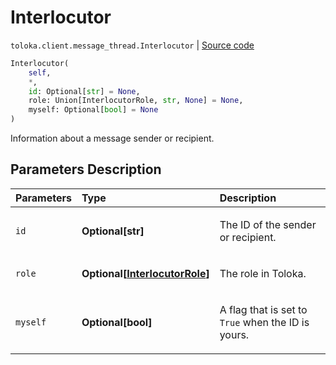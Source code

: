 # Interlocutor
`toloka.client.message_thread.Interlocutor` | [Source code](https://github.com/Toloka/toloka-kit/blob/v1.2.2/src/client/message_thread.py#L47)

```python
Interlocutor(
    self,
    *,
    id: Optional[str] = None,
    role: Union[InterlocutorRole, str, None] = None,
    myself: Optional[bool] = None
)
```

Information about a message sender or recipient.

## Parameters Description

| Parameters | Type | Description |
| :----------| :----| :-----------|
`id`|**Optional\[str\]**|<p>The ID of the sender or recipient.</p>
`role`|**Optional\[[InterlocutorRole](toloka.client.message_thread.Interlocutor.InterlocutorRole.md)\]**|<p>The role in Toloka.</p>
`myself`|**Optional\[bool\]**|<p>A flag that is set to `True` when the ID is yours.</p>
